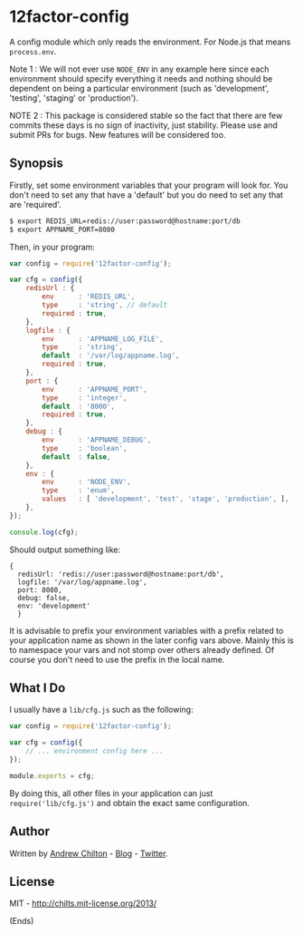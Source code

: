 # 12factor-config #

A config module which only reads the environment. For Node.js that means `process.env`.

Note 1 : We will not ever use `NODE_ENV` in any example here since each environment
should specify everything it needs and nothing should be dependent on being a particular
environment (such as 'development', 'testing', 'staging' or 'production').

NOTE 2 : This package is considered stable so the fact that there are few commits these
days is no sign of inactivity, just stability. Please use and submit PRs for bugs. New
features will be considered too.

## Synopsis ##

Firstly, set some environment variables that your program will look for. You don't need
to set any that have a 'default' but you do need to set any that are 'required'.

```bash
$ export REDIS_URL=redis://user:password@hostname:port/db
$ export APPNAME_PORT=8080
```

Then, in your program:

```javascript
var config = require('12factor-config');

var cfg = config({
    redisUrl : {
        env      : 'REDIS_URL',
        type     : 'string', // default
        required : true,
    },
    logfile : {
        env      : 'APPNAME_LOG_FILE',
        type     : 'string',
        default  : '/var/log/appname.log',
        required : true,
    },
    port : {
        env      : 'APPNAME_PORT',
        type     : 'integer',
        default  : '8000',
        required : true,
    },
    debug : {
        env      : 'APPNAME_DEBUG',
        type     : 'boolean',
        default  : false,
    },
    env : {
        env      : 'NODE_ENV',
        type     : 'enum',
        values   : [ 'development', 'test', 'stage', 'production', ],
    },
});

console.log(cfg);
```

Should output something like:

```
{
  redisUrl: 'redis://user:password@hostname:port/db',
  logfile: '/var/log/appname.log',
  port: 8080,
  debug: false,
  env: 'development'
  }
```

It is advisable to prefix your environment variables with a prefix related to your application
name as shown in the later config vars above. Mainly this is to namespace your vars and not stomp
over others already defined. Of course you don't need to use the prefix in the local name.

## What I Do ##

I usually have a `lib/cfg.js` such as the following:

```javascript
var config = require('12factor-config');

var cfg = config({
    // ... environment config here ...
});

module.exports = cfg;
```

By doing this, all other files in your application can just `require('lib/cfg.js')` and obtain
the exact same configuration.

## Author ##

Written by [Andrew Chilton](http://chilts.org/) - [Blog](http://chilts.org/) -
[Twitter](https://twitter.com/andychilton).

## License ##

MIT - http://chilts.mit-license.org/2013/

(Ends)
